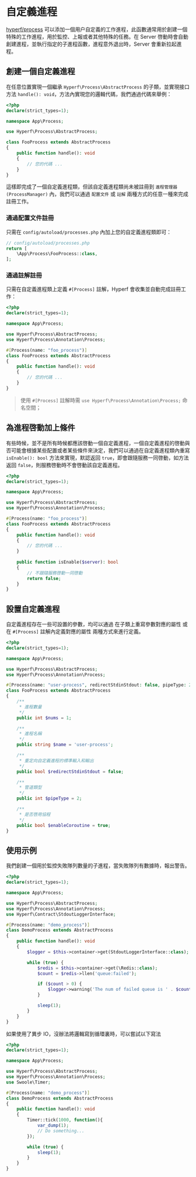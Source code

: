 # 自定義進程

[hyperf/process](https://github.com/hyperf/process) 可以添加一個用户自定義的工作進程，此函數通常用於創建一個特殊的工作進程，用於監控、上報或者其他特殊的任務。在 Server 啓動時會自動創建進程，並執行指定的子進程函數，進程意外退出時，Server 會重新拉起進程。

## 創建一個自定義進程

在任意位置實現一個繼承 `Hyperf\Process\AbstractProcess` 的子類，並實現接口方法 `handle(): void`，方法內實現您的邏輯代碼，我們通過代碼來舉例：

```php
<?php
declare(strict_types=1);

namespace App\Process;

use Hyperf\Process\AbstractProcess;

class FooProcess extends AbstractProcess
{
    public function handle(): void
    {
        // 您的代碼 ...
    }
}
```

這樣即完成了一個自定義進程類，但該自定義進程類尚未被註冊到 `進程管理器(ProcessManager)` 內，我們可以通過 `配置文件` 或 `註解` 兩種方式的任意一種來完成註冊工作。

### 通過配置文件註冊

只需在 `config/autoload/processes.php` 內加上您的自定義進程類即可：

```php
// config/autoload/processes.php
return [
    \App\Process\FooProcess::class,
];
```

### 通過註解註冊

只需在自定義進程類上定義 `#[Process]` 註解，Hyperf 會收集並自動完成註冊工作：

```php
<?php
declare(strict_types=1);

namespace App\Process;

use Hyperf\Process\AbstractProcess;
use Hyperf\Process\Annotation\Process;

#[Process(name: "foo_process")]
class FooProcess extends AbstractProcess
{
    public function handle(): void
    {
        // 您的代碼 ...
    }
}
```

> 使用 `#[Process]` 註解時需 `use Hyperf\Process\Annotation\Process;` 命名空間；   

## 為進程啓動加上條件

有些時候，並不是所有時候都應該啓動一個自定義進程，一個自定義進程的啓動與否可能會根據某些配置或者某些條件來決定，我們可以通過在自定義進程類內重寫 `isEnable(): bool` 方法來實現，默認返回 `true`，即會跟隨服務一同啓動，如方法返回 `false`，則服務啓動時不會啓動該自定義進程。

```php
<?php
declare(strict_types=1);

namespace App\Process;

use Hyperf\Process\AbstractProcess;
use Hyperf\Process\Annotation\Process;

#[Process(name: "foo_process")]
class FooProcess extends AbstractProcess
{
    public function handle(): void
    {
        // 您的代碼 ...
    }
    
    public function isEnable($server): bool
    {
        // 不跟隨服務啓動一同啓動
        return false;   
    }
}
```

## 設置自定義進程

自定義進程存在一些可設置的參數，均可以通過 在子類上重寫參數對應的屬性 或 在 `#[Process]` 註解內定義對應的屬性 兩種方式來進行定義。

```php
<?php
declare(strict_types=1);

namespace App\Process;

use Hyperf\Process\AbstractProcess;
use Hyperf\Process\Annotation\Process;

#[Process(name: "user-process", redirectStdinStdout: false, pipeType: 2, enableCoroutine: true)]
class FooProcess extends AbstractProcess
{
    /**
     * 進程數量
     */
    public int $nums = 1;

    /**
     * 進程名稱
     */
    public string $name = 'user-process';

    /**
     * 重定向自定義進程的標準輸入和輸出
     */
    public bool $redirectStdinStdout = false;

    /**
     * 管道類型
     */
    public int $pipeType = 2;

    /**
     * 是否啓用協程
     */
    public bool $enableCoroutine = true;
}
```

## 使用示例

我們創建一個用於監控失敗隊列數量的子進程，當失敗隊列有數據時，報出警告。

```php
<?php
declare(strict_types=1);

namespace App\Process;

use Hyperf\Process\AbstractProcess;
use Hyperf\Process\Annotation\Process;
use Hyperf\Contract\StdoutLoggerInterface;

#[Process(name: "demo_process")]
class DemoProcess extends AbstractProcess
{
    public function handle(): void
    {
        $logger = $this->container->get(StdoutLoggerInterface::class);

        while (true) {
            $redis = $this->container->get(\Redis::class);
            $count = $redis->llen('queue:failed');

            if ($count > 0) {
                $logger->warning('The num of failed queue is ' . $count);
            }

            sleep(1);
        }
    }
}
```

如果使用了異步 IO，沒辦法將邏輯寫到循環裏時，可以嘗試以下寫法

```php
<?php
declare(strict_types=1);

namespace App\Process;

use Hyperf\Process\AbstractProcess;
use Hyperf\Process\Annotation\Process;
use Swoole\Timer;

#[Process(name: "demo_process")]
class DemoProcess extends AbstractProcess
{
    public function handle(): void
    {
        Timer::tick(1000, function(){
            var_dump(1);
            // Do something...
        });

        while (true) {
            sleep(1);
        }
    }
}
```
